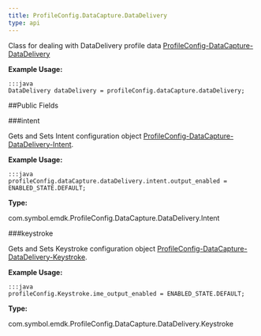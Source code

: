 ```yaml
---
title: ProfileConfig.DataCapture.DataDelivery
type: api
---
```



Class for dealing with DataDelivery profile data [ProfileConfig-DataCapture-DataDelivery](../ProfileConfig-DataCapture-DataDelivery)
 
 

**Example Usage:**
	
	:::java	
	DataDelivery dataDelivery = profileConfig.dataCapture.dataDelivery;


##Public Fields

###intent

Gets and Sets Intent configuration object [ProfileConfig-DataCapture-DataDelivery-Intent](../ProfileConfig-DataCapture-DataDelivery-Intent).
 
 

**Example Usage:**
	
	:::java	
	profileConfig.dataCapture.dataDelivery.intent.output_enabled = ENABLED_STATE.DEFAULT;


**Type:**

com.symbol.emdk.ProfileConfig.DataCapture.DataDelivery.Intent

###keystroke

Gets and Sets Keystroke configuration object [ProfileConfig-DataCapture-DataDelivery-Keystroke](../ProfileConfig-DataCapture-DataDelivery-Keystroke).
 
 

**Example Usage:**
	
	:::java	
	profileConfig.Keystroke.ime_output_enabled = ENABLED_STATE.DEFAULT;


**Type:**

com.symbol.emdk.ProfileConfig.DataCapture.DataDelivery.Keystroke

